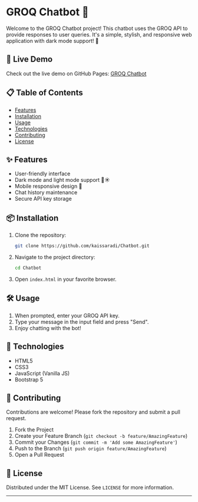 # GROQ Chatbot 🤖

Welcome to the GROQ Chatbot project! This chatbot uses the GROQ API to provide responses to user queries. It's a simple, stylish, and responsive web application with dark mode support! 🌟

## 🚀 Live Demo
Check out the live demo on GitHub Pages: [GROQ Chatbot](https://github.com/kaissaradi/Chatbot/deployments/github-pages)

## 📋 Table of Contents
- [Features](#features)
- [Installation](#installation)
- [Usage](#usage)
- [Technologies](#technologies)
- [Contributing](#contributing)
- [License](#license)

## ✨ Features
- User-friendly interface
- Dark mode and light mode support 🌙☀️
- Mobile responsive design 📱
- Chat history maintenance
- Secure API key storage

## 📦 Installation
1. Clone the repository:
    ```sh
    git clone https://github.com/kaissaradi/Chatbot.git
    ```
2. Navigate to the project directory:
    ```sh
    cd Chatbot
    ```
3. Open `index.html` in your favorite browser.

## 🛠️ Usage
1. When prompted, enter your GROQ API key.
2. Type your message in the input field and press "Send".
3. Enjoy chatting with the bot!

## 🧰 Technologies
- HTML5
- CSS3
- JavaScript (Vanilla JS)
- Bootstrap 5

## 🤝 Contributing
Contributions are welcome! Please fork the repository and submit a pull request.

1. Fork the Project
2. Create your Feature Branch (`git checkout -b feature/AmazingFeature`)
3. Commit your Changes (`git commit -m 'Add some AmazingFeature'`)
4. Push to the Branch (`git push origin feature/AmazingFeature`)
5. Open a Pull Request

## 📜 License
Distributed under the MIT License. See `LICENSE` for more information.

---
